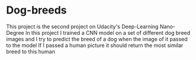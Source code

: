 # Dog-breeds
This project is the second project on Udacity's Deep-Learning Nano-Degree
In this project I trained a CNN model on a set of different dog breed images and I try to predict the breed of a dog when the image of it passed to the model 
If I passed a human picture it should return the most similar breed to this human
